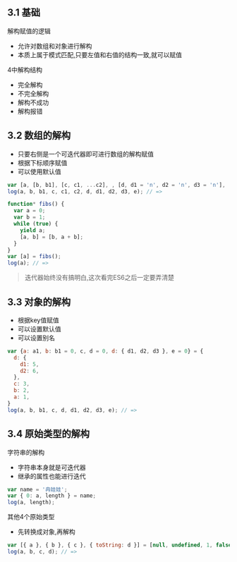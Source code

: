 ## 3.1 基础
解构赋值的逻辑
- 允许对数组和对象进行解构
- 本质上属于模式匹配,只要左值和右值的结构一致,就可以赋值

4中解构结构
- 完全解构
- 不完全解构
- 解构不成功
- 解构报错

## 3.2 数组的解构
- 只要右侧是一个可迭代器即可进行数组的解构赋值
- 根据下标顺序赋值
- 可以使用默认值

```javascript
var [a, [b, b1], [c, c1, ...c2], , [d, d1 = 'n', d2 = 'n', d3 = 'n'], ...e] = [0, [1], [2, 2.1,, null], 3, [4, 4.1], 5, 6, 7]
log(a, b, b1, c, c1, c2, d, d1, d2, d3, e); // =>
```
```javascript
function* fibs() {
  var a = 0;
  var b = 1;
  while (true) {
    yield a;
    [a, b] = [b, a + b];
  }
}
var [a] = fibs();
log(a); // =>
```
> 迭代器始终没有搞明白,这次看完ES6之后一定要弄清楚

## 3.3 对象的解构
- 根据key值赋值
- 可以设置默认值
- 可以设置别名

```javascript
var {a: a1, b: b1 = 0, c, d = 0, d: { d1, d2, d3 }, e = 0} = {
  d: {
    d1: 5,
    d2: 6,
  },
  c: 3,
  b: 2,
  a: 1,
}
log(a, b, b1, c, d, d1, d2, d3, e); // =>
```
## 3.4 原始类型的解构

字符串的解构
- 字符串本身就是可迭代器
- 继承的属性也能进行迭代

```javascript
var name = '冉娃娃';
var { 0: a, length } = name;
log(a, length);
```

其他4个原始类型
- 先转换成对象,再解构

```javascript
var [{ a }, { b }, { c }, { toString: d }] = [null, undefined, 1, false];
log(a, b, c, d); // =>
```